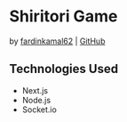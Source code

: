 # Shiritori Game

by [fardinkamal62](https://faridkamal62.vercel.app/) | [GitHub](https://github.com/faridkamal62)

## Technologies Used

- Next.js
- Node.js
- Socket.io
